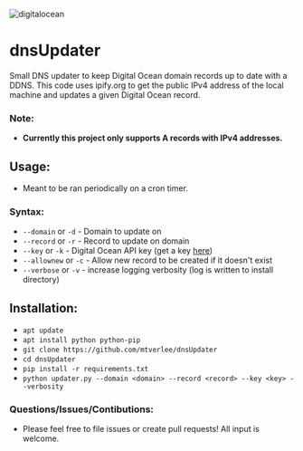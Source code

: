 ![digitalocean](https://www.underconsideration.com/brandnew/archives/digitalocean_logo.png "Digital Ocean")


# dnsUpdater
Small DNS updater to keep Digital Ocean domain records up to date with a DDNS. This code uses ipify.org to get the public IPv4 address of the local machine and updates a given Digital Ocean record.

### Note:
- **Currently this project only supports A records with IPv4 addresses.**

## Usage:
- Meant to be ran periodically on a cron timer.
### Syntax:
- ```--domain``` or ```-d``` - Domain to update on
- ```--record``` or ```-r``` - Record to update on domain
- ```--key``` or ```-k``` - Digital Ocean API key (get a key [here](https://cloud.digitalocean.com/settings/api/tokens))
- ```--allownew``` or ```-c``` - Allow new record to be created if it doesn't exist
- ```--verbose``` or ```-v``` - increase logging verbosity (log is written to install directory)

## Installation:
- ```apt update```
- ```apt install python python-pip```
- ```git clone https://github.com/mtverlee/dnsUpdater```
- ```cd dnsUpdater```
- ```pip install -r requirements.txt```
- ```python updater.py --domain <domain> --record <record> --key <key> --verbosity```

### Questions/Issues/Contibutions:
- Please feel free to file issues or create pull requests! All input is welcome.
